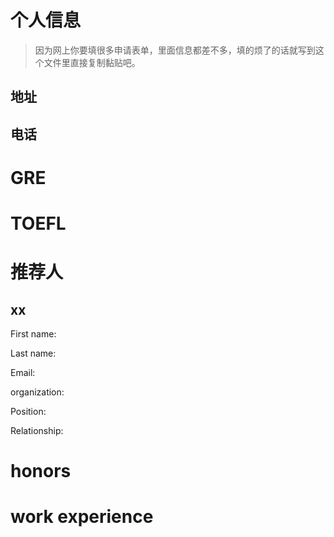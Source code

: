 

# 个人信息

> 因为网上你要填很多申请表单，里面信息都差不多，填的烦了的话就写到这个文件里直接复制黏贴吧。

##  地址



## 电话



# GRE



# TOEFL



# 推荐人

## xx

First name:

Last name: 

Email:

organization:

Position:

Relationship:

# honors

# work experience
